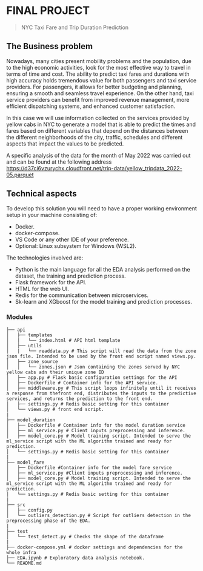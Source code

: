 # FINAL PROJECT
>  NYC Taxi Fare and Trip Duration Prediction

## The Business problem

Nowadays, many cities present mobility problems and the population, due to the high economic activities, look for the most effective way to travel in terms of time and cost. The ability to predict taxi fares and durations with high accuracy holds tremendous value for both passengers and taxi service providers. For passengers, it allows for better budgeting and planning, ensuring a smooth and seamless travel experience. On the other hand, taxi service providers can benefit from improved revenue management, more efficient dispatching systems, and enhanced customer satisfaction.

In this case we will use information collected on the services provided by yellow cabs in NYC to generate a model that is able to predict the times and fares based on different variables that depend on the distances between the different neighborhoods of the city, traffic, schedules and different aspects that impact the values to be predicted.

A specific analysis of the data for the month of May 2022 was carried out and can be found at the following address https://d37ci6vzurychx.cloudfront.net/trip-data/yellow_tripdata_2022-05.parquet


## Technical aspects

To develop this solution you will need to have a proper working environment setup in your machine consisting of:
- Docker.
- docker-compose.
- VS Code or any other IDE of your preference.
- Optional: Linux subsystem for Windows (WSL2).

The technologies involved are:
- Python is the main language for all the EDA analysis performed on the dataset, the training and prediction process. 
- Flask framework for the API.
- HTML for the web UI.
- Redis for the communication between microservices.
- Sk-learn and XGboost for the model training and prediction processes. 

###  Modules
```
├── api
│   ├── templates
│   |   └── index.html # API html template
│   ├── utils
│   |   └── readdata.py # This script will read the data from the zone json file. Intended to be used by the front end script named views.py.
│   ├── zone_source
│   │   └── zones.json # Json containing the zones served by NYC yellow cabs adn their unique zone ID
│   ├── app.py # Flask basic configuration settings for the API
│   ├── Dockerfile # Container info for the API service.
│   ├── middleware.py # This script loops infinitely until it receives a response from thefront end, distributes the inputs to the predictive services, and returns the prediction to the front end.
│   ├── settings.py # Redis basic setting for this container
│   └── views.py # front end script.
|
├── model_duration
│   ├── Dockerfile # Container info for the model duration service
│   ├── ml_service.py # Client inputs preprocessing and inference.
│   ├── model_core.py # Model training script. Intended to serve the ml_service script with the ML algorithm trained and ready for prediction.
│   └── settings.py # Redis basic setting for this container
|
├── model_fare
│   ├── Dockerfile #Container info for the model fare service
│   ├── ml_service.py #Client inputs preprocessing and inference.
│   ├── model_core.py # Model training script. Intended to serve the ml_service script with the ML algorithm trained and ready for prediction.
│   └── settings.py # Redis basic setting for this container
|
├── src
│   ├── config.py
│   └── outliers_detection.py # Script for outliers detection in the preprocessing phase of the EDA.
|
├── test
│   └── test_detect.py # Checks the shape of the dataframe
|
├── docker-compose.yml # docker settings and dependencies for the whole infra
├── EDA.ipynb # Exploratory data analysis notebook.
└── README.md
```
